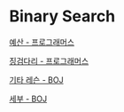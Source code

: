 # Binary Search

[예산 - 프로그래머스](./예산.md)

[징검다리 - 프로그래머스](./징검다리.md)

[기타 레슨 - BOJ](./기타레슨.md)

[세부 - BOJ](./세부.md)
